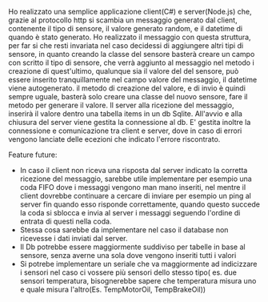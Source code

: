 Ho realizzato una semplice applicazione client(C#) e server(Node.js) che, grazie al protocollo http si scambia un messaggio generato dal client, contenente il tipo di sensore, il valore generato random, e il datetime di quando è stato generato.
Ho realizzato il messaggio con questa struttura, per far si  che resti invariata nel caso decidessi di aggiungere altri tipi di sensore, in quanto creando la classe del sensore basterà creare un campo con scritto il tipo di sensore, che verrà aggiunto al messaggio nel metodo i creazione di quest'ultimo, qualunque sia il valore del del sensore, può essere inserito tranquillamente nel campo valore del messaggio, il datetime viene autogenerato.
il metodo di creazione del valore, e di invio è quindi sempre uguale, basterà solo creare una classe del nuovo sensore, fare il metodo per generare il valore.
Il server alla ricezione del messaggio, inserirà il valore dentro una tabella items in un db Sqlite.
All'avvio e alla chiusura del server viene gestita la connessione al db.
E' gestita inoltre la connessione e comunicazione tra client e server, dove in caso di errori vengono lanciate delle ecezioni che indicato l'errore riscontrato.

Feature future:
- In caso il client non riceva una risposta dal server indicato la corretta ricezione del messaggio, sarebbe utile implementare per esempio una coda FIFO dove i messaggi vengono man mano inseriti, nel mentre il client dovrebbe continuare a cercare di inviare per esempio un ping al server fin quando esso risponde correttamente, quando questo succede la coda si sblocca e invia al server i messaggi seguendo l'ordine di entrata di questi nella coda.
- Stessa cosa sarebbe da implementare nel caso il database non ricevesse i dati inviati dal server.
- Il Db potrebbe essere maggiormente suddiviso per tabelle in base al sensore, senza averne una sola dove vengono inseriti tutti i valori
- Si potrebe implementare un seriale che va maggiormente ad indicizzare i sensori nel caso ci vossere più sensori dello stesso tipo( es. due sensori temperatura, bisognerebbe sapere che temperatura misura uno e quale misura l'altro(Es. TempMotorOil, TempBrakeOil))